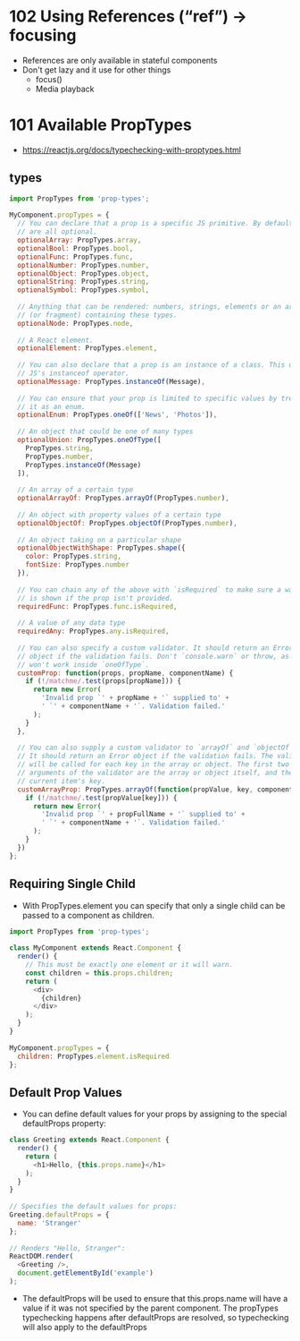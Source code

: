 # 102 Using References (“ref”) → focusing
- References are only available in stateful components
- Don't get lazy and it use for other things
  - focus()
  - Media playback

# 101 Available PropTypes
- https://reactjs.org/docs/typechecking-with-proptypes.html

## types
```javascript
import PropTypes from 'prop-types';
 
MyComponent.propTypes = {
  // You can declare that a prop is a specific JS primitive. By default, these
  // are all optional.
  optionalArray: PropTypes.array,
  optionalBool: PropTypes.bool,
  optionalFunc: PropTypes.func,
  optionalNumber: PropTypes.number,
  optionalObject: PropTypes.object,
  optionalString: PropTypes.string,
  optionalSymbol: PropTypes.symbol,
 
  // Anything that can be rendered: numbers, strings, elements or an array
  // (or fragment) containing these types.
  optionalNode: PropTypes.node,
 
  // A React element.
  optionalElement: PropTypes.element,
 
  // You can also declare that a prop is an instance of a class. This uses
  // JS's instanceof operator.
  optionalMessage: PropTypes.instanceOf(Message),
 
  // You can ensure that your prop is limited to specific values by treating
  // it as an enum.
  optionalEnum: PropTypes.oneOf(['News', 'Photos']),
 
  // An object that could be one of many types
  optionalUnion: PropTypes.oneOfType([
    PropTypes.string,
    PropTypes.number,
    PropTypes.instanceOf(Message)
  ]),
 
  // An array of a certain type
  optionalArrayOf: PropTypes.arrayOf(PropTypes.number),
 
  // An object with property values of a certain type
  optionalObjectOf: PropTypes.objectOf(PropTypes.number),
 
  // An object taking on a particular shape
  optionalObjectWithShape: PropTypes.shape({
    color: PropTypes.string,
    fontSize: PropTypes.number
  }),
 
  // You can chain any of the above with `isRequired` to make sure a warning
  // is shown if the prop isn't provided.
  requiredFunc: PropTypes.func.isRequired,
 
  // A value of any data type
  requiredAny: PropTypes.any.isRequired,
 
  // You can also specify a custom validator. It should return an Error
  // object if the validation fails. Don't `console.warn` or throw, as this
  // won't work inside `oneOfType`.
  customProp: function(props, propName, componentName) {
    if (!/matchme/.test(props[propName])) {
      return new Error(
        'Invalid prop `' + propName + '` supplied to' +
        ' `' + componentName + '`. Validation failed.'
      );
    }
  },
 
  // You can also supply a custom validator to `arrayOf` and `objectOf`.
  // It should return an Error object if the validation fails. The validator
  // will be called for each key in the array or object. The first two
  // arguments of the validator are the array or object itself, and the
  // current item's key.
  customArrayProp: PropTypes.arrayOf(function(propValue, key, componentName, location, propFullName) {
    if (!/matchme/.test(propValue[key])) {
      return new Error(
        'Invalid prop `' + propFullName + '` supplied to' +
        ' `' + componentName + '`. Validation failed.'
      );
    }
  })
};
```
## Requiring Single Child
- With PropTypes.element you can specify that only a single child can be passed to a component as children.
```javascript
import PropTypes from 'prop-types';
 
class MyComponent extends React.Component {
  render() {
    // This must be exactly one element or it will warn.
    const children = this.props.children;
    return (
      <div>
        {children}
      </div>
    );
  }
}
 
MyComponent.propTypes = {
  children: PropTypes.element.isRequired
};
```

## Default Prop Values
- You can define default values for your props by assigning to the special defaultProps property:
```javascript
class Greeting extends React.Component {
  render() {
    return (
      <h1>Hello, {this.props.name}</h1>
    );
  }
}
 
// Specifies the default values for props:
Greeting.defaultProps = {
  name: 'Stranger'
};
 
// Renders "Hello, Stranger":
ReactDOM.render(
  <Greeting />,
  document.getElementById('example')
);
```
- The defaultProps will be used to ensure that this.props.name will have a value if it was not specified by the parent component. The propTypes typechecking happens after defaultProps are resolved, so typechecking will also apply to the defaultProps

